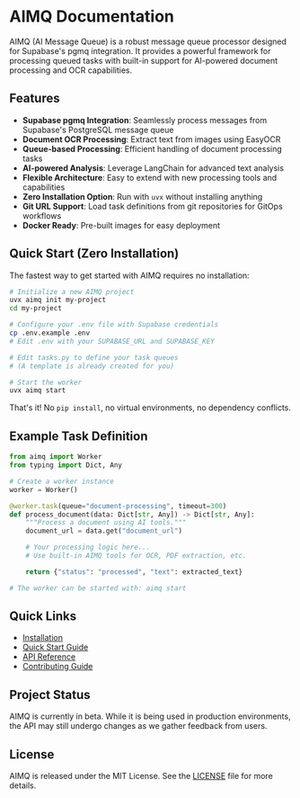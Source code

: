 # AIMQ Documentation

AIMQ (AI Message Queue) is a robust message queue processor designed for Supabase's pgmq integration. It provides a powerful framework for processing queued tasks with built-in support for AI-powered document processing and OCR capabilities.

## Features

- **Supabase pgmq Integration**: Seamlessly process messages from Supabase's PostgreSQL message queue
- **Document OCR Processing**: Extract text from images using EasyOCR
- **Queue-based Processing**: Efficient handling of document processing tasks
- **AI-powered Analysis**: Leverage LangChain for advanced text analysis
- **Flexible Architecture**: Easy to extend with new processing tools and capabilities
- **Zero Installation Option**: Run with `uvx` without installing anything
- **Git URL Support**: Load task definitions from git repositories for GitOps workflows
- **Docker Ready**: Pre-built images for easy deployment

## Quick Start (Zero Installation)

The fastest way to get started with AIMQ requires no installation:

```bash
# Initialize a new AIMQ project
uvx aimq init my-project
cd my-project

# Configure your .env file with Supabase credentials
cp .env.example .env
# Edit .env with your SUPABASE_URL and SUPABASE_KEY

# Edit tasks.py to define your task queues
# (A template is already created for you)

# Start the worker
uvx aimq start
```

That's it! No `pip install`, no virtual environments, no dependency conflicts.

## Example Task Definition

```python
from aimq import Worker
from typing import Dict, Any

# Create a worker instance
worker = Worker()

@worker.task(queue="document-processing", timeout=300)
def process_document(data: Dict[str, Any]) -> Dict[str, Any]:
    """Process a document using AI tools."""
    document_url = data.get("document_url")

    # Your processing logic here...
    # Use built-in AIMQ tools for OCR, PDF extraction, etc.

    return {"status": "processed", "text": extracted_text}

# The worker can be started with: aimq start
```

## Quick Links

- [Installation](getting-started/installation.md)
- [Quick Start Guide](getting-started/quickstart.md)
- [API Reference](api/overview.md)
- [Contributing Guide](development/contributing.md)

## Project Status

AIMQ is currently in beta. While it is being used in production environments, the API may still undergo changes as we gather feedback from users.

## License

AIMQ is released under the MIT License. See the [LICENSE](https://github.com/bldxio/aimq/blob/main/LICENSE) file for more details.
